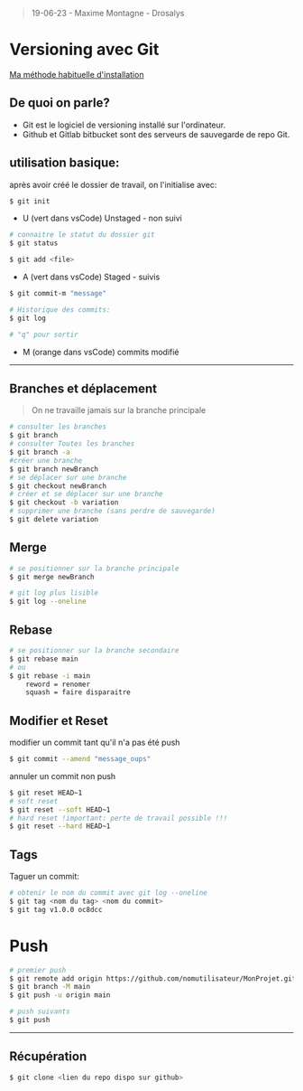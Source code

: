 > 19-06-23 - Maxime Montagne - Drosalys
# Versioning avec Git

[Ma méthode habituelle d'installation](https://www.theodinproject.com/lessons/foundations-setting-up-git)

## De quoi on parle?

- Git est le logiciel de versioning installé sur l'ordinateur.
- Github et Gitlab bitbucket sont des serveurs de sauvegarde de repo Git.


## utilisation basique:

après avoir créé le dossier de travail, on l'initialise avec:

```bash
$ git init
```

- U (vert dans vsCode) Unstaged - non suivi

```bash
# connaitre le statut du dossier git
$ git status
```

```bash
$ git add <file>
```

- A (vert dans vsCode) Staged - suivis

```bash
$ git commit-m "message"
```

```bash
# Historique des commits:
$ git log

# "q" pour sortir

```
- M (orange dans vsCode) commits modifié

*** 
## Branches et déplacement
> On ne travaille jamais sur la branche principale

```bash
# consulter les branches
$ git branch 
# consulter Toutes les branches
$ git branch -a
#créer une branche
$ git branch newBranch
# se déplacer sur une branche
$ git checkout newBranch
# créer et se déplacer sur une branche
$ git checkout -b variation
# supprimer une branche (sans perdre de sauvegarde)
$ git delete variation
```

## Merge
```bash
# se positionner sur la branche principale
$ git merge newBranch

# git log plus lisible
$ git log --oneline
```

## Rebase
```bash
# se positionner sur la branche secondaire
$ git rebase main 
# ou
$ git rebase -i main
    reword = renomer
    squash = faire disparaitre
```

## Modifier et Reset
modifier un commit tant qu'il n'a pas été push
```bash
$ git commit --amend "message_oups"
```

annuler un commit non push
```bash
$ git reset HEAD~1
# soft reset
$ git reset --soft HEAD~1
# hard reset !important: perte de travail possible !!!
$ git reset --hard HEAD~1
```

## Tags

Taguer un commit:
```bash
# obtenir le nom du commit avec git log --oneline
$ git tag <nom du tag> <nom du commit>
$ git tag v1.0.0 oc8dcc
```

# Push
```bash
# premier push
$ git remote add origin https://github.com/nomutilisateur/MonProjet.git
$ git branch -M main
$ git push -u origin main

# push suivants
$ git push 
```

***

## Récupération
```bash
$ git clone <lien du repo dispo sur github>
```

